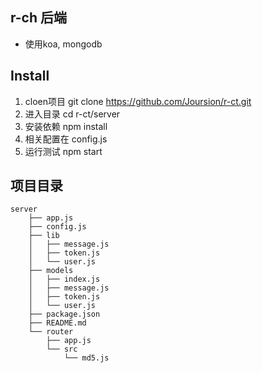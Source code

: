 ## r-ch 后端

- 使用koa, mongodb

## Install
1. cloen项目 git clone https://github.com/Joursion/r-ct.git
2. 进入目录 cd r-ct/server 
3. 安装依赖 npm install
4. 相关配置在 config.js
4. 运行测试 npm start


## 项目目录
```
server
    ├── app.js
    ├── config.js
    ├── lib
    │   ├── message.js
    │   ├── token.js
    │   └── user.js
    ├── models
    │   ├── index.js
    │   ├── message.js
    │   ├── token.js
    │   └── user.js
    ├── package.json
    ├── README.md
    └── router
        ├── app.js
        └── src
            └── md5.js
```